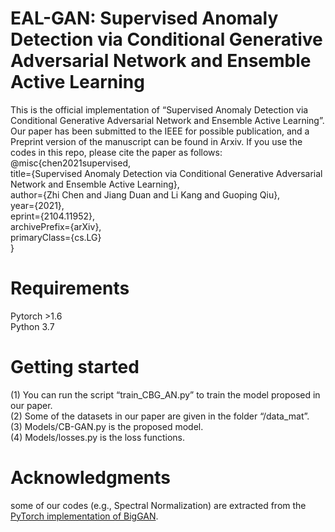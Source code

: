 EAL-GAN: Supervised Anomaly Detection via Conditional Generative Adversarial Network and Ensemble Active Learning
===
This is the official implementation of “Supervised Anomaly Detection via Conditional Generative Adversarial Network and Ensemble Active Learning”. Our paper has been submitted to the IEEE for possible publication, and a Preprint version of the manuscript can be found in Arxiv. If you use the codes in this repo, please cite the paper as follows:<br>
@misc{chen2021supervised,<br>
      title={Supervised Anomaly Detection via Conditional Generative Adversarial Network and Ensemble Active Learning}, <br>
      author={Zhi Chen and Jiang Duan and Li Kang and Guoping Qiu},<br>
      year={2021},<br>
      eprint={2104.11952},<br>
      archivePrefix={arXiv},<br>
      primaryClass={cs.LG}<br>
}<br>


Requirements
===
Pytorch >1.6 <br>
Python 3.7<br>

Getting started
===
(1)	You can run the script “train_CBG_AN.py” to train the model proposed in our paper.<br>
(2)	Some of the datasets in our paper are given in the folder “/data_mat”. <br>
(3)	Models/CB-GAN.py is the proposed model.<br>
(4)	Models/losses.py is the loss functions.<br>


Acknowledgments
===
some of our codes (e.g., Spectral Normalization) are extracted from the [PyTorch implementation of BigGAN]( https://github.com/ajbrock/BigGAN-PyTorch).
